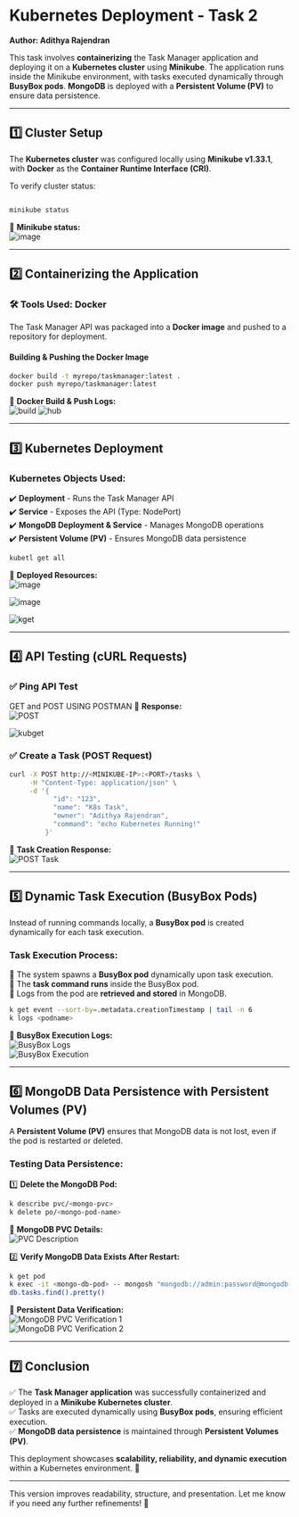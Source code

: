 
# **Kubernetes Deployment - Task 2**  
**Author: Adithya Rajendran**  

This task involves **containerizing** the Task Manager application and deploying it on a **Kubernetes cluster** using **Minikube**. The application runs inside the Minikube environment, with tasks executed dynamically through **BusyBox pods**. **MongoDB** is deployed with a **Persistent Volume (PV)** to ensure data persistence.  

---

## **1️⃣ Cluster Setup**  

The **Kubernetes cluster** was configured locally using **Minikube v1.33.1**, with **Docker** as the **Container Runtime Interface (CRI)**.  

To verify cluster status:  
```bash

minikube status
```
📌 **Minikube status:**  
![image](https://github.com/user-attachments/assets/0e12e894-92b6-4d24-8270-46be7a20fb15)

---

## **2️⃣ Containerizing the Application**  

### **🛠️ Tools Used: Docker**  

The Task Manager API was packaged into a **Docker image** and pushed to a repository for deployment.  

#### **Building & Pushing the Docker Image**  
```bash
docker build -t myrepo/taskmanager:latest .
docker push myrepo/taskmanager:latest
```
📌 **Docker Build & Push Logs:**  
![build](https://github.com/user-attachments/assets/a1d4b024-cd3a-46f8-b6d9-51e635af8204)
 ![hub](https://github.com/user-attachments/assets/bf7fab06-9cf1-4f7e-8fa5-17656b9df600)
 

---

## **3️⃣ Kubernetes Deployment**  

### **Kubernetes Objects Used:**  
✔️ **Deployment** - Runs the Task Manager API  
✔️ **Service** - Exposes the API (Type: NodePort)  
✔️ **MongoDB Deployment & Service** - Manages MongoDB operations  
✔️ **Persistent Volume (PV)** - Ensures MongoDB data persistence  

```bash
kubetl get all
```
📌 **Deployed Resources:**  
![image](https://github.com/user-attachments/assets/8a632e2d-e3f0-4675-9f6f-c1d84af1d4de)


![image](https://github.com/user-attachments/assets/75568b72-75ca-4fa3-87d5-a1d906d1635e)

![kget](https://github.com/user-attachments/assets/be52bc1d-bbbf-4843-986b-108d21bceca5)

---

## **4️⃣ API Testing (cURL Requests)**  

### **✅ Ping API Test**  

GET and POST USING POSTMAN
📌 **Response:**  
![POST](https://github.com/user-attachments/assets/38c00511-de4c-4f6e-8792-853bc2182e23)

![kubget](https://github.com/user-attachments/assets/f53c66da-519b-4921-baa9-167947877a7a)

### **✅ Create a Task (POST Request)**  
```bash
curl -X POST http://<MINIKUBE-IP>:<PORT>/tasks \
     -H "Content-Type: application/json" \
     -d '{
           "id": "123",
           "name": "K8s Task",
           "owner": "Adithya Rajendran",
           "command": "echo Kubernetes Running!"
         }'
```
📌 **Task Creation Response:**  
![POST Task](SCREENSHOTS/post-check.png)  

---

## **5️⃣ Dynamic Task Execution (BusyBox Pods)**  

Instead of running commands locally, a **BusyBox pod** is created dynamically for each task execution.  

### **Task Execution Process:**  
🔹 The system spawns a **BusyBox pod** dynamically upon task execution.  
🔹 The **task command runs** inside the BusyBox pod.  
🔹 Logs from the pod are **retrieved and stored** in MongoDB.  

```bash
k get event --sort-by=.metadata.creationTimestamp | tail -n 6
k logs <podname>
```
📌 **BusyBox Execution Logs:**  
![BusyBox Logs](SCREENSHOTS/busybox-creation.png)  
![BusyBox Execution](SCREENSHOTS/busybox-creation2.png)  

---

## **6️⃣ MongoDB Data Persistence with Persistent Volumes (PV)**  

A **Persistent Volume (PV)** ensures that MongoDB data is not lost, even if the pod is restarted or deleted.  

### **Testing Data Persistence:**  

1️⃣ **Delete the MongoDB Pod:**  
```bash
k describe pvc/<mongo-pvc>
k delete po/<mongo-pod-name>
```
📌 **MongoDB PVC Details:**  
![PVC Description](SCREENSHOTS/mongo-pvc.png)  

2️⃣ **Verify MongoDB Data Exists After Restart:**  
```bash
k get pod
k exec -it <mongo-db-pod> -- mongosh "mongodb://admin:password@mongodb-service:27017/taskdb?authSource=admin"
db.tasks.find().pretty()
```
📌 **Persistent Data Verification:**  
![MongoDB PVC Verification 1](SCREENSHOTS/mongo-pvc2.png)  
![MongoDB PVC Verification 2](SCREENSHOTS/mongo-pvc3.png)  

---

## **7️⃣ Conclusion**  

✅ The **Task Manager application** was successfully containerized and deployed in a **Minikube Kubernetes cluster**.  
✅ Tasks are executed dynamically using **BusyBox pods**, ensuring efficient execution.  
✅ **MongoDB data persistence** is maintained through **Persistent Volumes (PV)**.  

This deployment showcases **scalability, reliability, and dynamic execution** within a Kubernetes environment. 🚀  

---

This version improves readability, structure, and presentation. Let me know if you need any further refinements! 🚀
